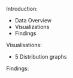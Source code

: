 Introduction:
- Data Overview
- Visualizations
- Findings


Visualisations:
- 5 Distribution graphs

Findings:


